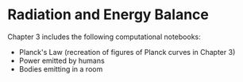 # Radiation and Energy Balance

Chapter 3 includes the following computational notebooks:
- Planck's Law (recreation of figures of Planck curves in Chapter 3)
- Power emitted by humans
- Bodies emitting in a room
